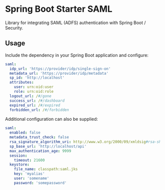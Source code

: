 # Spring Boot Starter SAML

Library for integrating SAML (ADFS) authentication with Spring Boot / Security.

## Usage

Include the dependency in your Spring Boot application and configure:

```yaml
saml:
  idp_url: 'https://provider/idp/single-sign-on'
  metadata_url: 'https://provider/idp/metadata'
  sp_id: 'http://localhost'
  attributes:
    user: urn:oid:user
    role: urn:oid:role
  logout_url: /#/gone
  success_url: /#/dashboard
  expired_url: /#/expired
  forbidden_url: /#/forbidden
```

Additional configuration can also be supplied:

```yaml
saml:
  enabled: false
  metadata_trust_check: false
  rsa_signature_algorithm_uri: http://www.w3.org/2000/09/xmldsig#rsa-sha1
  sp_base_url: 'http://localhost/api'
  max_authentication_age: 9999
  session:
    timeout: 21600
  keystore:
    file_name: classpath:saml.jks
    key: 'myalias'
    user: 'somename'
    password: 'somepassword'
```
